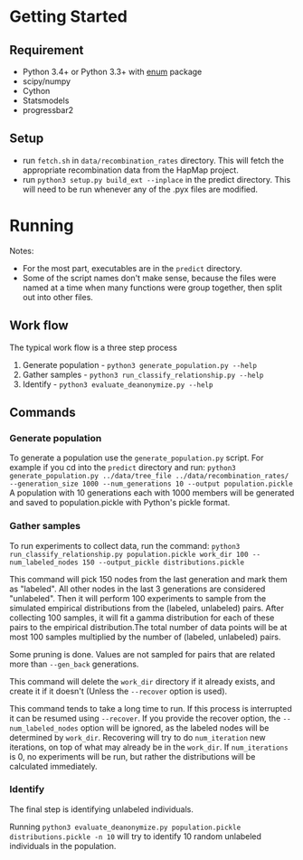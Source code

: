 Getting Started
===============

Requirement
-----------

* Python 3.4+ or Python 3.3+ with [enum](https://pypi.python.org/pypi/enum34) package
* scipy/numpy
* Cython
* Statsmodels
* progressbar2



Setup
-----

* run `fetch.sh` in `data/recombination_rates` directory. This will
  fetch the appropriate recombination data from the HapMap project.
* run `python3 setup.py build_ext --inplace` in the predict
  directory. This will need to be run whenever any of the .pyx files
  are modified.

Running
=======

Notes:
* For the most part, executables are in the `predict` directory.
* Some of the script names don't make sense, because the files were
  named at a time when many functions were group together, then split
  out into other files.

Work flow
---------

The typical work flow is a three step process

1. Generate population - `python3 generate_population.py --help`
2. Gather samples - `python3 run_classify_relationship.py --help`
3. Identify - `python3 evaluate_deanonymize.py --help`

Commands
--------

### Generate population

To generate a population use the `generate_population.py` script. For
example if you cd into the `predict` directory and run: `python3
generate_population.py ../data/tree_file ../data/recombination_rates/
--generation_size 1000 --num_generations 10 --output
population.pickle` A population with 10 generations each with 1000
members will be generated and saved to population.pickle with Python's
pickle format.


### Gather samples

To run experiments to collect data, run the command: `python3
run_classify_relationship.py population.pickle work_dir 100
--num_labeled_nodes 150 --output_pickle distributions.pickle`


This command will pick 150 nodes from the last generation and mark
them as "labeled". All other nodes in the last 3 generations are
considered "unlabeled". Then it will perform 100 experiments to sample
from the simulated empirical distributions from the (labeled,
unlabeled) pairs. After collecting 100 samples, it will fit a gamma
distribution for each of these pairs to the empirical distribution.The
total number of data points will be at most 100 samples multiplied by
the number of (labeled, unlabeled) pairs.

Some pruning is done. Values are not sampled for pairs that are
related more than `--gen_back` generations.

This command will delete the `work_dir` directory if it already
exists, and create it if it doesn't (Unless the `--recover` option is
used).

This command tends to take a long time to run. If this process is
interrupted it can be resumed using `--recover`. If you provide the
recover option, the `--num_labeled_nodes` option will be ignored, as
the labeled nodes will be determined by `work_dir`. Recovering will
try to do `num_iteration` new iterations, on top of what may already
be in the `work_dir`. If `num_iterations` is 0, no experiments will be
run, but rather the distributions will be calculated immediately.


### Identify

The final step is identifying unlabeled individuals.

Running `python3 evaluate_deanonymize.py population.pickle
distributions.pickle -n 10` will try to identify 10 random unlabeled
individuals in the population.
